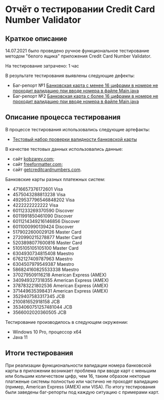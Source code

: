 # Отчёт о тестировании Credit Card Number Validator

## Краткое описание

14.07.2021 было проведено ручное функциональное тестирование методом "белого ящика" приложения Credit Card Number Validator.

На тестирование затрачено: 1 час

В результате тестирования выявлены следующие дефекты:
* Баг-репорт №1 [Банковская карта с менее 16 цифрами в номере не проходит валидацию при вводе номера в файле Main.java](https://github.com/DinaFatkh/javalesson1/issues/1#issue-946721539)
* Баг-репорт №2 [Банковская карта с более 16 цифрами в номере не проходит валидацию при вводе номера в файле Main.java](https://github.com/DinaFatkh/javalesson1/issues/2#issue-946723667)

## Описание процесса тестирования

В процессе тестирования использовались следующие артефакты:
* [Тестовый набор проверки валидности банковской карты](https://github.com/DinaFatkh/javalesson1/blob/master/Testset.md)

В качестве тестовых данных использовались данные:

* сайт [kobzarev.com](https://www.kobzarev.com/other/testoviye-nomera-kreditnyh-kart/);
* сайт [freeformatter.com](https://www.freeformatter.com/credit-card-number-generator-validator.html);
* сайт [getcreditcardnumbers.com](https://www.getcreditcardnumbers.com/generated-credit-card-numbers).
  
Банковские карты разных платежных систем:

* 4716657376172601 Visa
* 4575043288813238 Visa
* 4929537796546848202 Visa
* 4222222222222 Visa
* 6011233269370590 Discover
* 6011991850461090 Discover
* 6011214349216146856 Discover
* 6011000990139424 Discover
* 5179022600029126 Master Card
* 2720990215278877 Master Card
* 5203898077600816 Master Card
* 5105105105105100 Master Card
* 6304930734815408 Maestro
* 6762127409787963 Maestro
* 6304507979549387 Maestro
* 586824160825533338 Maestro
* 370279509116218 American Express (AMEX)
* 340949327318355 American Express (AMEX)
* 378783221802536 American Express (AMEX)
* 371449635398431 American Express (AMEX)
* 3529407583317345 JCB
* 210081652918158 JCB
* 3534060751257481044 JCB
* 3566002020360505 JCB 

Тестирование производилось в следующем окружении:
* Windows 10 Pro, процессор x64
* Java 11

## Итоги тестирования

При реализации функциональности валидации номера банковской карты в приложении возникает проблема при вводе карт с меньшим или большим количеством цифр, чем 16, таким образом некторые платженые системы полностью или частично не проходят валидацию (пример, American Express (AMEX) или VISA). По итогу тестирования были заведены баг-репорты под каждую ситуацию с примерами карт.